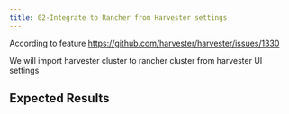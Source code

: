```yaml
---
title: 02-Integrate to Rancher from Harvester settings	
---
```


According to feature 
https://github.com/harvester/harvester/issues/1330 

We will import harvester cluster to rancher cluster from harvester UI settings

## Expected Results
